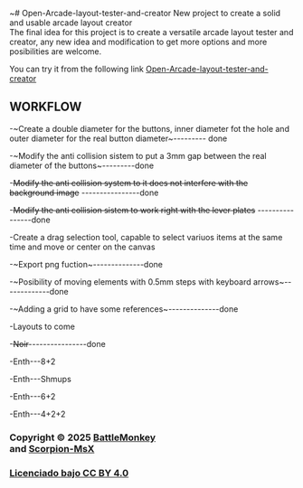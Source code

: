 ~# Open-Arcade-layout-tester-and-creator
New project to create a solid and usable arcade layout creator  
The final idea for this project is to create a versatile arcade layout tester and creator, any new idea and modification to get more options and more posibilities are welcome.

You can try it from the following link [Open-Arcade-layout-tester-and-creator](https://battle-monkey.github.io/Open-Arcade-layout-tester-and-creator/Layout%20tester%20and%20creator%20BETA.html)<br/>

## WORKFLOW

-~Create a double diameter for the buttons, inner diameter fot the hole and outer diameter for the real button diameter~--------- done

-~Modify the anti collision sistem to put a 3mm gap between the real diameter of the buttons~---------done 

-~~Modify the anti collision system to it does not interfere with the background image~~ ----------------done

-~~Modify the anti collision sistem to work right with the lever plates~~ ----------------done

-Create a drag selection tool, capable to select variuos items at the same time and move or center on the canvas

-~Export png fuction~--------------done

-~Posibility of moving elements with 0.5mm steps with keyboard arrows~-------------done

-~Adding a grid to have some references~--------------done

-Layouts to come

  -~~Noir~~----------------done
  
  -Enth---8+2
  
  -Enth---Shmups
  
  -Enth---6+2
  
  -Enth---4+2+2
  


### Copyright © 2025 [BattleMonkey](https://github.com/Battle-monkey)<br/> and [Scorpion-MsX](https://github.com/ScorpioNMsX)<br/>


 

### [Licenciado bajo CC BY 4.0](https://creativecommons.org/licenses/by/4.0/)

